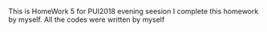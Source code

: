 This is HomeWork 5 for PUI2018 evening seesion
I complete this homework by myself.
All the codes were written by myself
